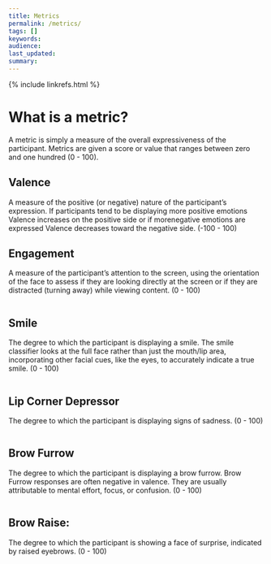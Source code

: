 ```yaml
---
title: Metrics
permalink: /metrics/
tags: []
keywords: 
audience: 
last_updated: 
summary: 
---
```

{% include linkrefs.html %} 

# What is a metric?

A metric is simply a measure of the overall expressiveness of the participant. Metrics are given a score or value that ranges between zero and one hundred (0 - 100).


## Valence

A measure of the positive (or negative) nature of the participant’s expression. If participants tend to be displaying more positive emotions Valence increases on the positive side or if morenegative emotions are expressed Valence decreases toward the negative side. (-100 - 100)



## Engagement

A measure of the participant’s attention to the screen, using the orientation of the face to assess if they are looking directly at the screen or if they are distracted (turning away) while viewing content. (0 - 100)


<center><img src="../images/engagement.png" alt="" title=""></center>


## Smile

The degree to which the participant is displaying a smile. The smile classifier looks at the full face rather than just the mouth/lip area, incorporating other facial cues, like the eyes, to accurately indicate a true smile. (0 - 100)

<center><img src="../images/smile.png" alt="" title=“Smile”></center>

## Lip Corner Depressor

The degree to which the participant is displaying signs of sadness. (0 - 100)

<center><img src="../images/lipcornerdepressor.png" alt="" title=“Sadness”></center>

## Brow Furrow

The degree to which the participant is displaying a brow furrow. Brow Furrow responses are often negative in valence. They are usually attributable to mental effort, focus, or confusion. (0 - 100)

<center><img src="../images/browfurrow.png" alt="" title=“Frown”></center>



## Brow Raise:

The degree to which the participant is showing a face of surprise, indicated by raised eyebrows. (0 - 100)

<center><img src="../images/browraise.png" alt="" title=“Surprise”></center>


 

